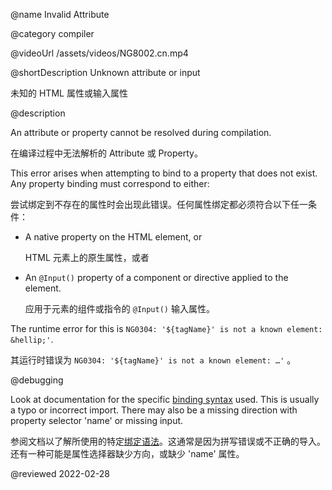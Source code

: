 @name Invalid Attribute

@category compiler

@videoUrl /assets/videos/NG8002.cn.mp4

@shortDescription Unknown attribute or input

未知的 HTML 属性或输入属性

@description

An attribute or property cannot be resolved during compilation.

在编译过程中无法解析的 Attribute 或 Property。

This error arises when attempting to bind to a property that does not exist.
Any property binding must correspond to either:

尝试绑定到不存在的属性时会出现此错误。任何属性绑定都必须符合以下任一条件：

* A native property on the HTML element, or

  HTML 元素上的原生属性，或者

* An `@Input()` property of a component or directive applied to the element.

  应用于元素的组件或指令的 `@Input()` 输入属性。

The runtime error for this is `NG0304: '${tagName}' is not a known element: &hellip;'`.

其运行时错误为 `NG0304: '${tagName}' is not a known element: …'` 。

@debugging

Look at documentation for the specific [binding syntax](guide/binding-syntax) used. This is usually a typo or incorrect import.
There may also be a missing direction with property selector 'name' or missing input.

参阅文档以了解所使用的特定[绑定语法](guide/binding-syntax)。这通常是因为拼写错误或不正确的导入。还有一种可能是属性选择器缺少方向，或缺少 'name' 属性。

<!-- links -->

<!-- external links -->

<!-- end links -->

@reviewed 2022-02-28